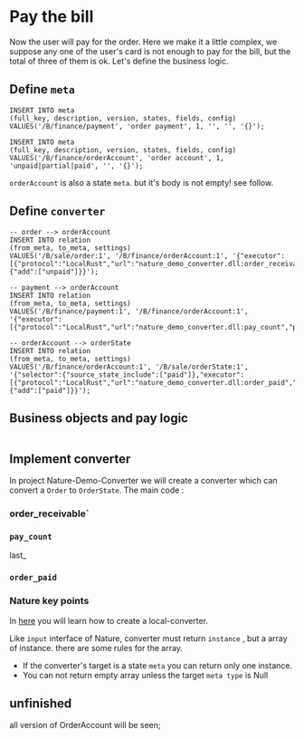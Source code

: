 # Pay the bill

Now the user will pay for the order.  Here we make it a little complex,  we suppose any one of the user's card is not enough to pay for the bill, but the total of three of them is ok. Let's define the business logic.

 ## Define `meta`

```sqlite
INSERT INTO meta
(full_key, description, version, states, fields, config)
VALUES('/B/finance/payment', 'order payment', 1, '', '', '{}');

INSERT INTO meta
(full_key, description, version, states, fields, config)
VALUES('/B/finance/orderAccount', 'order account', 1, 'unpaid|partial|paid', '', '{}');
```

`orderAccount` is also a state `meta`. but it's body is not empty! see follow.

## Define `converter`

```sqlite
-- order --> orderAccount
INSERT INTO relation
(from_meta, to_meta, settings)
VALUES('/B/sale/order:1', '/B/finance/orderAccount:1', '{"executor":[{"protocol":"LocalRust","url":"nature_demo_converter.dll:order_receivable","proportion":1}],"use_upstream_id":true,"target_states":{"add":["unpaid"]}}');

-- payment --> orderAccount
INSERT INTO relation
(from_meta, to_meta, settings)
VALUES('/B/finance/payment:1', '/B/finance/orderAccount:1', '{"executor":[{"protocol":"LocalRust","url":"nature_demo_converter.dll:pay_count","proportion":1}]');

-- orderAccount --> orderState
INSERT INTO relation
(from_meta, to_meta, settings)
VALUES('/B/finance/orderAccount:1', '/B/sale/orderState:1', '{"selector":{"source_state_include":["paid"]},"executor":[{"protocol":"LocalRust","url":"nature_demo_converter.dll:order_paid","proportion":1}],"use_upstream_id":true,"target_states":{"add":["paid"]}}');
```

## Business objects and pay logic

```

```



## Implement converter

In project Nature-Demo-Converter we will create a converter which can convert a `Order` to `OrderState`. The main code :



### order_receivable` 

### `pay_count`

last_

### `order_paid` 

### Nature key points

In [here](https://github.com/llxxbb/Nature/blob/master/doc/help/howto_localRustConverter.md) you will learn how to create a local-converter.

Like `input` interface of Nature, converter must return `instance` , but a array of instance.  there are some rules for the array.

- If the converter's target is a state `meta` you can return only one instance.
- You can not return empty array unless the target `meta type` is Null

## unfinished

all version of OrderAccount will be seen;


